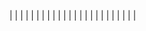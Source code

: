 |                         |
|                         |
|                         |
|                         |
|                         |
|                         |
|                         |
|                         |
|                         |
|                         |
|                         |
|                         |
